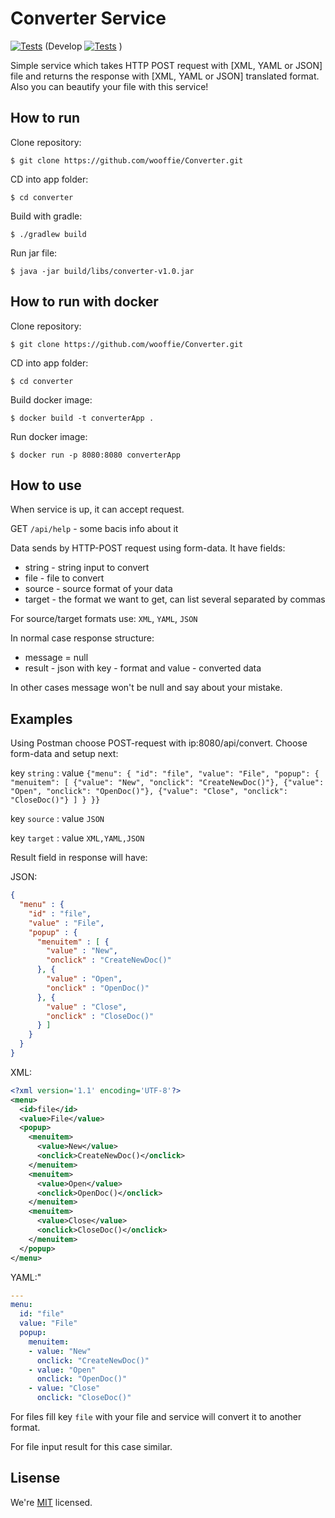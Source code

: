 # Converter Service

[![Tests](https://github.com/wooffie/converter/actions/workflows/gradle-tests.yml/badge.svg?branch=master)](https://github.com/wooffie/converter/actions/workflows/gradle-tests.yml)
(Develop
[![Tests](https://github.com/wooffie/converter/actions/workflows/gradle-tests.yml/badge.svg?branch=develop)](https://github.com/wooffie/converter/actions/workflows/gradle-tests.yml) )


Simple service which takes HTTP POST request with [XML, YAML or JSON] file and returns the response with [XML, YAML or JSON] translated format. Also you can beautify your file with this service!

## How to run

Clone repository:
``` console
$ git clone https://github.com/wooffie/Converter.git
```
CD into app folder:
``` console
$ cd converter
```
Build with gradle:
``` console
$ ./gradlew build
```
Run jar file:
``` console
$ java -jar build/libs/converter-v1.0.jar
```

## How to run with docker
Clone repository:
``` console
$ git clone https://github.com/wooffie/Converter.git
```
CD into app folder:
``` console
$ cd converter
```
Build docker image:
``` console
$ docker build -t converterApp .
```
Run docker image:
``` console
$ docker run -p 8080:8080 converterApp
```
## How to use

When service is up, it can accept request.

GET `/api/help` - some bacis info about it

Data sends by HTTP-POST request using form-data. It have fields:
- string - string input to convert
- file - file to convert
- source - source format of your data
- target - the format we want to get, can list several separated by commas

For source/target formats use: `XML`, `YAML`, `JSON`

In normal case response structure:
- message = null
- result - json with key - format and value - converted data

In other cases message won't be null and say about your mistake.

## Examples
Using Postman choose POST-request with ip:8080/api/convert. Choose form-data and setup next:

key `string` : value `{"menu": {
  "id": "file",
  "value": "File",
  "popup": {
    "menuitem": [
      {"value": "New", "onclick": "CreateNewDoc()"},
      {"value": "Open", "onclick": "OpenDoc()"},
      {"value": "Close", "onclick": "CloseDoc()"}
    ]
  }
}}` 

key `source` : value `JSON`

key `target` : value `XML,YAML,JSON`

Result field in response will have:

JSON: 
``` JSON
{
  "menu" : {
    "id" : "file",
    "value" : "File",
    "popup" : {
      "menuitem" : [ {
        "value" : "New",
        "onclick" : "CreateNewDoc()"
      }, {
        "value" : "Open",
        "onclick" : "OpenDoc()"
      }, {
        "value" : "Close",
        "onclick" : "CloseDoc()"
      } ]
    }
  }
}
```
XML:
``` XML
<?xml version='1.1' encoding='UTF-8'?>
<menu>
  <id>file</id>
  <value>File</value>
  <popup>
    <menuitem>
      <value>New</value>
      <onclick>CreateNewDoc()</onclick>
    </menuitem>
    <menuitem>
      <value>Open</value>
      <onclick>OpenDoc()</onclick>
    </menuitem>
    <menuitem>
      <value>Close</value>
      <onclick>CloseDoc()</onclick>
    </menuitem>
  </popup>
</menu>
```
YAML:"
```YAML
---
menu:
  id: "file"
  value: "File"
  popup:
    menuitem:
    - value: "New"
      onclick: "CreateNewDoc()"
    - value: "Open"
      onclick: "OpenDoc()"
    - value: "Close"
      onclick: "CloseDoc()"

```

For files fill key `file` with your file and service will convert it to another format.

For file input result for this case similar.


## Lisense
We're [MIT](./LICENSE) licensed.

